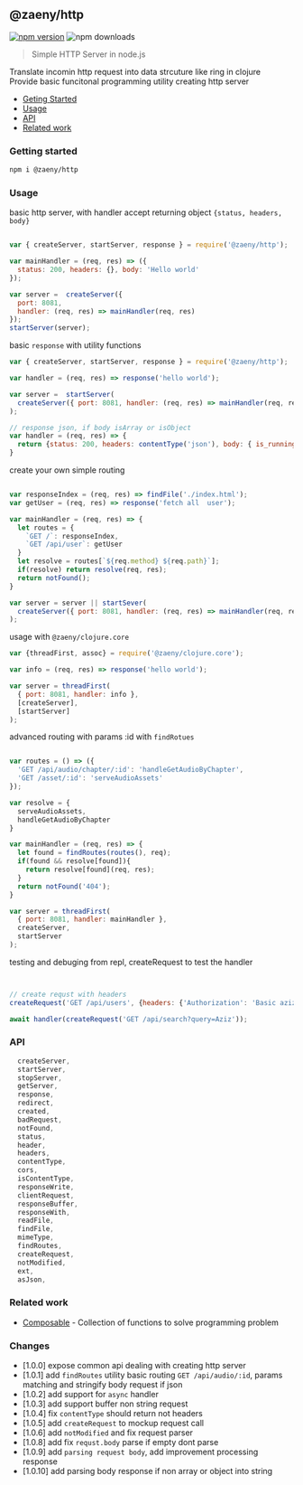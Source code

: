 ## @zaeny/http 

[![npm version](https://img.shields.io/npm/v/@zaeny/http.svg)](https://www.npmjs.com/package/@zaeny/http)
![npm downloads](https://img.shields.io/npm/dm/@zaeny/http.svg)  

> Simple HTTP Server in node.js    

Translate incomin http request into data strcuture like ring in clojure  
Provide basic funcitonal programming utility  creating http server  

- [Geting Started](#getting-started)
- [Usage](#usage)
- [API](#api)
- [Related work](#related-work)

### Getting started 

```sh
npm i @zaeny/http
```

### Usage 
basic http server, with handler accept returning object `{status, headers, body}`
```js

var { createServer, startServer, response } = require('@zaeny/http');

var mainHandler = (req, res) => ({ 
  status: 200, headers: {}, body: 'Hello world'
});

var server =  createServer({ 
  port: 8081, 
  handler: (req, res) => mainHandler(req, res)
});
startServer(server);

```

basic `response` with utility functions

```js
var { createServer, startServer, response } = require('@zaeny/http');

var handler = (req, res) => response('hello world');

var server =  startServer(
  createServer({ port: 8081, handler: (req, res) => mainHandler(req, res)})
);

// response json, if body isArray or isObject
var handler = (req, res) => {
  return {status: 200, headers: contentType('json'), body: { is_running: true }};
}


```


create your own simple routing

```js

var responseIndex = (req, res) => findFile('./index.html');
var getUser = (req, res) => response('fetch all  user');

var mainHandler = (req, res) => {
  let routes = {
    `GET /`: responseIndex,
    `GET /api/user`: getUser
  }
  let resolve = routes[`${req.method} ${req.path}`];
  if(resolve) return resolve(req, res);
  return notFound();
}

var server = server || startSever(
  createServer({ port: 8081, handler: (req, res) => mainHandler(req, res)})
);
```

usage with `@zaeny/clojure.core`

``` js
var {threadFirst, assoc} = require('@zaeny/clojure.core');

var info = (req, res) => response('hello world');

var server = threadFirst(
  { port: 8081, handler: info },
  [createServer],
  [startServer]
);

```

advanced routing with params :id with `findRotues`

```js

var routes = () => ({
  'GET /api/audio/chapter/:id': 'handleGetAudioByChapter',
  'GET /asset/:id': 'serveAudioAssets'  
});

var resolve = {
  serveAudioAssets,
  handleGetAudioByChapter
}

var mainHandler = (req, res) => {
  let found = findRoutes(routes(), req);
  if(found && resolve[found]){
    return resolve[found](req, res);
  }
  return notFound('404');
}

var server = threadFirst(
  { port: 8081, handler: mainHandler },
  createServer,
  startServer
);

```

testing and debuging from repl, createRequest to test the handler

```js


// create requst with headers 
createRequest('GET /api/users', {headers: {'Authorization': 'Basic aziz=pass'}});

await handler(createRequest('GET /api/search?query=Aziz'));

```

### API
```js
  createServer,
  startServer,
  stopServer,
  getServer,
  response,
  redirect,
  created,
  badRequest,
  notFound,
  status,
  header,
  headers,
  contentType,
  cors,
  isContentType,
  responseWrite,
  clientRequest,
  responseBuffer,
  responseWith,
  readFile,
  findFile,
  mimeType,
  findRoutes,
  createRequest,
  notModified,
  ext,
  asJson,  
```

### Related work
- [Composable](https://github.com/azizzaeny/composable/tree/main) - Collection of functions to solve programming problem

### Changes
 - [1.0.0] expose common api dealing with creating http server
 - [1.0.1] add `findRoutes` utility basic routing `GET /api/audio/:id`, params matching and stringify body request if json
 - [1.0.2] add support for `async` handler 
 - [1.0.3] add support buffer non string request
 - [1.0.4] fix `contentType` should return not headers
 - [1.0.5] add `createRequest` to mockup request call 
 - [1.0.6] add `notModified` and fix request parser
 - [1.0.8] add fix `requst.body` parse if empty dont parse 
 - [1.0.9] add `parsing request body`, add improvement processing response
 - [1.0.10] add parsing body response if non array or object into string
